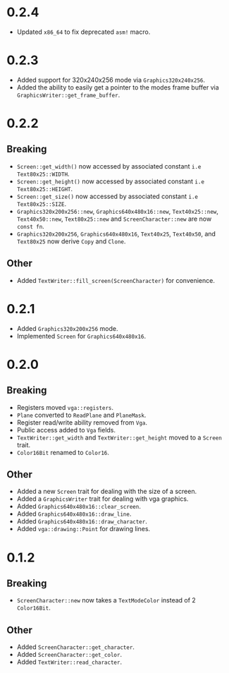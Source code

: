 # 0.2.4

- Updated `x86_64` to fix deprecated `asm!` macro.

# 0.2.3

- Added support for 320x240x256 mode via `Graphics320x240x256`.
- Added the ability to easily get a pointer to the modes frame buffer via `GraphicsWriter::get_frame_buffer`.

# 0.2.2

## Breaking

- `Screen::get_width()` now accessed by associated constant `i.e Text80x25::WIDTH`.
- `Screen::get_height()` now accessed by associated constant `i.e Text80x25::HEIGHT`.
- `Screen::get_size()` now accessed by associated constant `i.e Text80x25::SIZE`.
- `Graphics320x200x256::new`, `Graphics640x480x16::new`, `Text40x25::new`, `Text40x50::new`, `Text80x25::new` and `ScreenCharacter::new` are now `const fn`.
- `Graphics320x200x256`, `Graphics640x480x16`, `Text40x25`, `Text40x50`, and `Text80x25` now derive `Copy` and `Clone`.

## Other

- Added `TextWriter::fill_screen(ScreenCharacter)` for convenience.


# 0.2.1

- Added `Graphics320x200x256` mode.
- Implemented `Screen` for `Graphics640x480x16`.

# 0.2.0

## Breaking

- Registers moved `vga::registers`.
- `Plane` converted to `ReadPlane` and `PlaneMask`.
- Register read/write ability removed from `Vga`.
- Public access added to `Vga` fields.
- `TextWriter::get_width` and `TextWriter::get_height` moved to a `Screen` trait.
- `Color16Bit` renamed to `Color16`.

## Other

- Added a new `Screen` trait for dealing with the size of a screen.
- Added a `GraphicsWriter` trait for dealing with vga graphics.
- Added `Graphics640x480x16::clear_screen`.
- Added `Graphics640x480x16::draw_line`.
- Added `Graphics640x480x16::draw_character`.
- Added `vga::drawing::Point` for drawing lines.

# 0.1.2

## Breaking

- `ScreenCharacter::new` now takes a `TextModeColor` instead of 2 `Color16Bit`.

## Other

- Added `ScreenCharacter::get_character`.
- Added `ScreenCharacter::get_color`.
- Added `TextWriter::read_character`.
